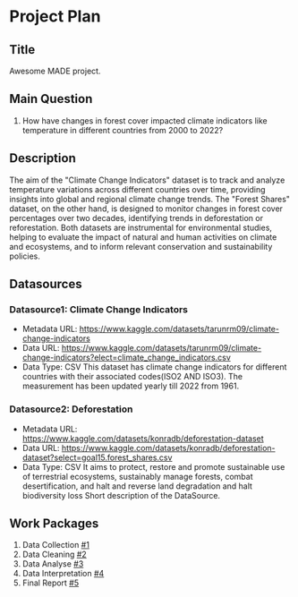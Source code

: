 # Project Plan

## Title
<!-- Give your project a short title. -->
Awesome MADE project.

## Main Question

<!-- Think about one main question you want to answer based on the data. -->
1. How have changes in forest cover impacted climate indicators like temperature in different countries from 2000 to 2022?

## Description

The aim of the "Climate Change Indicators" dataset is to track and analyze temperature variations across different countries over time, providing insights into global and regional climate change trends. The "Forest Shares" dataset, on the other hand, is designed to monitor changes in forest cover percentages over two decades, identifying trends in deforestation or reforestation. Both datasets are instrumental for environmental studies, helping to evaluate the impact of natural and human activities on climate and ecosystems, and to inform relevant conservation and sustainability policies.

## Datasources

<!-- Describe each datasources you plan to use in a section. Use the prefic "DatasourceX" where X is the id of the datasource. -->

### Datasource1: Climate Change Indicators
* Metadata URL: https://www.kaggle.com/datasets/tarunrm09/climate-change-indicators
* Data URL: https://www.kaggle.com/datasets/tarunrm09/climate-change-indicators?elect=climate_change_indicators.csv
* Data Type: CSV
This dataset has climate change indicators for different countries with their associated codes(ISO2 AND ISO3). The measurement has been updated yearly till 2022 from 1961.
### Datasource2: Deforestation
* Metadata URL: https://www.kaggle.com/datasets/konradb/deforestation-dataset
* Data URL: https://www.kaggle.com/datasets/konradb/deforestation-dataset?select=goal15.forest_shares.csv
* Data Type: CSV
It aims to protect, restore and promote sustainable use of terrestrial ecosystems, sustainably manage forests, combat desertification, and halt and reverse land degradation and halt biodiversity loss
Short description of the DataSource.

## Work Packages

<!-- List of work packages ordered sequentially, each pointing to an issue with more details. -->

1. Data Collection [#1][i1]
2. Data Cleaning [#2][i2]
3. Data Analyse [#3][i3]
4. Data Interpretation [#4][i4]
5. Final Report [#5][i5]

[i1]: https://github.com/ElnazHnia/made-template-ElnazHnia/issues/1
[i2]: https://github.com/ElnazHnia/made-template-ElnazHnia/issues/2
[i3]: https://github.com/ElnazHnia/made-template-ElnazHnia/issues/3
[i4]: https://github.com/ElnazHnia/made-template-ElnazHnia/issues/4
[i5]: https://github.com/ElnazHnia/made-template-ElnazHnia/issues/5
